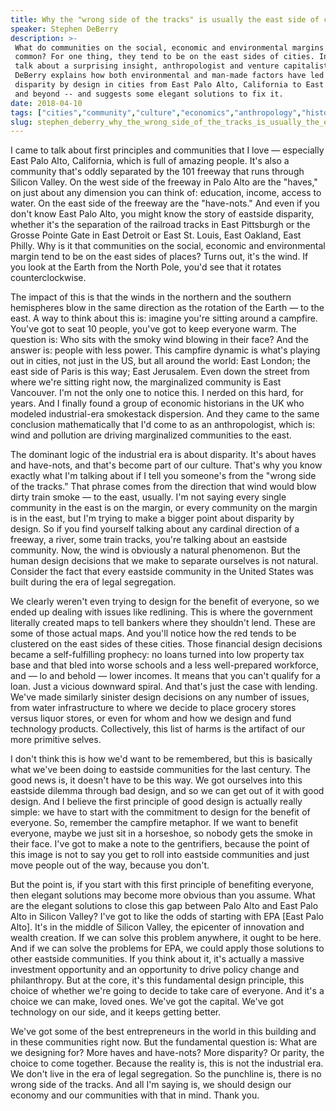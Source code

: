 ```yaml
---
title: Why the "wrong side of the tracks" is usually the east side of cities
speaker: Stephen DeBerry
description: >-
 What do communities on the social, economic and environmental margins have in
 common? For one thing, they tend to be on the east sides of cities. In this short
 talk about a surprising insight, anthropologist and venture capitalist Stephen
 DeBerry explains how both environmental and man-made factors have led to
 disparity by design in cities from East Palo Alto, California to East Jerusalem
 and beyond -- and suggests some elegant solutions to fix it.
date: 2018-04-10
tags: ["cities","community","culture","economics","anthropology","history","humanity","inequality","infrastructure","pollution","social-change","society","urban-planning"]
slug: stephen_deberry_why_the_wrong_side_of_the_tracks_is_usually_the_east_side_of_cities
---
```


I came to talk about first principles and communities that I love — especially East Palo
Alto, California, which is full of amazing people. It's also a community that's oddly
separated by the 101 freeway that runs through Silicon Valley. On the west side of the
freeway in Palo Alto are the "haves," on just about any dimension you can think of:
education, income, access to water. On the east side of the freeway are the "have-nots."
And even if you don't know East Palo Alto, you might know the story of eastside disparity,
whether it's the separation of the railroad tracks in East Pittsburgh or the Grosse Pointe
Gate in East Detroit or East St. Louis, East Oakland, East Philly. Why is it that
communities on the social, economic and environmental margin tend to be on the east sides
of places? Turns out, it's the wind. If you look at the Earth from the North Pole, you'd
see that it rotates counterclockwise.

The impact of this is that the winds in the northern and the southern hemispheres blow in
the same direction as the rotation of the Earth — to the east. A way to think about this
is: imagine you're sitting around a campfire. You've got to seat 10 people, you've got to
keep everyone warm. The question is: Who sits with the smoky wind blowing in their face?
And the answer is: people with less power. This campfire dynamic is what's playing out in
cities, not just in the US, but all around the world: East London; the east side of Paris
is this way; East Jerusalem. Even down the street from where we're sitting right now, the
marginalized community is East Vancouver. I'm not the only one to notice this. I nerded on
this hard, for years. And I finally found a group of economic historians in the UK who
modeled industrial-era smokestack dispersion. And they came to the same conclusion
mathematically that I'd come to as an anthropologist, which is: wind and pollution are
driving marginalized communities to the east.

The dominant logic of the industrial era is about disparity. It's about haves and
have-nots, and that's become part of our culture. That's why you know exactly what I'm
talking about if I tell you someone's from the "wrong side of the tracks." That phrase
comes from the direction that wind would blow dirty train smoke — to the east, usually.
I'm not saying every single community in the east is on the margin, or every community on
the margin is in the east, but I'm trying to make a bigger point about disparity by
design. So if you find yourself talking about any cardinal direction of a freeway, a
river, some train tracks, you're talking about an eastside community. Now, the wind is
obviously a natural phenomenon. But the human design decisions that we make to separate
ourselves is not natural. Consider the fact that every eastside community in the United
States was built during the era of legal segregation.

We clearly weren't even trying to design for the benefit of everyone, so we ended up
dealing with issues like redlining. This is where the government literally created maps to
tell bankers where they shouldn't lend. These are some of those actual maps. And you'll
notice how the red tends to be clustered on the east sides of these cities. Those
financial design decisions became a self-fulfilling prophecy: no loans turned into low
property tax base and that bled into worse schools and a less well-prepared workforce, and
— lo and behold — lower incomes. It means that you can't qualify for a loan. Just a
vicious downward spiral. And that's just the case with lending. We've made similarly
sinister design decisions on any number of issues, from water infrastructure to where we
decide to place grocery stores versus liquor stores, or even for whom and how we design
and fund technology products. Collectively, this list of harms is the artifact of our more
primitive selves.

I don't think this is how we'd want to be remembered, but this is basically what we've
been doing to eastside communities for the last century. The good news is, it doesn't have
to be this way. We got ourselves into this eastside dilemma through bad design, and so we
can get out of it with good design. And I believe the first principle of good design is
actually really simple: we have to start with the commitment to design for the benefit of
everyone. So, remember the campfire metaphor. If we want to benefit everyone, maybe we
just sit in a horseshoe, so nobody gets the smoke in their face. I've got to make a note to
the gentrifiers, because the point of this image is not to say you get to roll into
eastside communities and just move people out of the way, because you don't.

But the point is, if you start with this first principle of benefiting everyone, then
elegant solutions may become more obvious than you assume. What are the elegant solutions
to close this gap between Palo Alto and East Palo Alto in Silicon Valley? I've got to like
the odds of starting with EPA [East Palo Alto]. It's in the middle of Silicon Valley, the
epicenter of innovation and wealth creation. If we can solve this problem anywhere, it
ought to be here. And if we can solve the problems for EPA, we could apply those solutions
to other eastside communities. If you think about it, it's actually a massive investment
opportunity and an opportunity to drive policy change and philanthropy. But at the core,
it's this fundamental design principle, this choice of whether we're going to decide to
take care of everyone. And it's a choice we can make, loved ones. We've got the capital.
We've got technology on our side, and it keeps getting better.

We've got some of the best entrepreneurs in the world in this building and in these
communities right now. But the fundamental question is: What are we designing for? More
haves and have-nots? More disparity? Or parity, the choice to come together. Because the
reality is, this is not the industrial era. We don't live in the era of legal segregation.
So the punchline is, there is no wrong side of the tracks. And all I'm saying is, we
should design our economy and our communities with that in mind. Thank you.

<!--
ad_duration=3.33
comment_count=47
event="TED2018"
external_start_time=0
has_talk_citation=1
intro_duration=11.82
is_subtitle_required="False"
is_talk_featured="True"
language="en"
language_swap="False"
native_language="en"
number_of_related_talks=6
number_of_speakers=1
number_of_subtitled_videos=19
number_of_tags=13
number_of_talk_download_languages=19
number_of_talk_more_resources=0
number_of_talk_recommendations=1
number_of_talks_take_actions=2
post_ad_duration=0.83
published_timestamp="2018-08-21 14:50:21"
recording_date="2018-04-10"
speaker_description="Anthropologist, venture capitalist"
speaker_is_published=1
speaker_name="Stephen DeBerry"
talk_more_resources=[]
talk_name="Why the \"wrong side of the tracks\" is usually the east side of cities"
talk_recommendations_blurb="More resources curated by Stephen DeBerry"
talks_tags=["cities","community","culture","economics","anthropology","history","humanity","inequality","infrastructure","pollution","social-change","society","urban-planning"]
url_audio="https://download.ted.com/talks/StephenDeBerry_2018U.mp3?apikey=acme-roadrunner"
url_photo_speaker="https://pe.tedcdn.com/images/ted/eec7525fb3dee3725e6ca9facdd09696a2f92648_254x191.jpg"
url_photo_talk="https://s3.amazonaws.com/talkstar-photos/uploads/0a137541-aaa3-4395-be69-2c22b36e3a96/StephenDeBerry_2018U-embed.jpg"
url_webpage="https://www.ted.com/talks/stephen_deberry_why_the_wrong_side_of_the_tracks_is_usually_the_east_side_of_cities"
video_type_name="TED Stage Talk"
-->